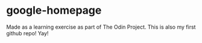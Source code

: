 # google-homepage
Made as a learning exercise as part of The Odin Project.
This is also my first github repo! Yay!
